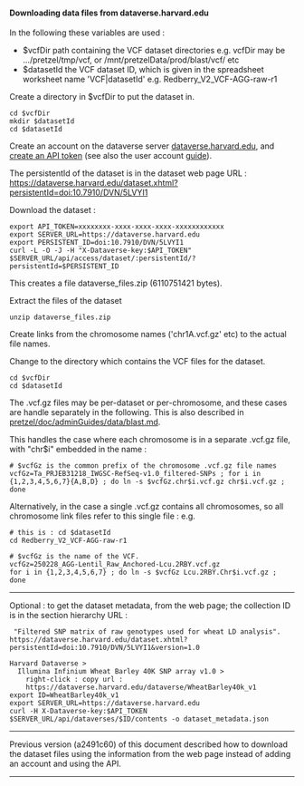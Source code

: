 #### Downloading data files from dataverse.harvard.edu

In the following these variables are used :
- $vcfDir path containing the VCF dataset directories
e.g. vcfDir may be .../pretzel/tmp/vcf, or /mnt/pretzelData/prod/blast/vcf/ etc
- $datasetId the VCF dataset ID, which is given in the spreadsheet worksheet name 'VCF|datasetId'
e.g. Redberry_V2_VCF-AGG-raw-r1




Create a directory in $vcfDir to put the dataset in.

```
cd $vcfDir
mkdir $datasetId
cd $datasetId
```

Create an account on the dataverse server [dataverse.harvard.edu](https://dataverse.harvard.edu),
and [create an API token](https://guides.dataverse.org/en/latest/api/getting-started.html#getting-an-api-token)
(see also the user account [guide](https://guides.dataverse.org/en/latest/user/account.html)).

The persistentId of the dataset is in the dataset web page URL :
https://dataverse.harvard.edu/dataset.xhtml?persistentId=doi:10.7910/DVN/5LVYI1

Download the dataset :
```
export API_TOKEN=xxxxxxxx-xxxx-xxxx-xxxx-xxxxxxxxxxxx
export SERVER_URL=https://dataverse.harvard.edu
export PERSISTENT_ID=doi:10.7910/DVN/5LVYI1
curl -L -O -J -H "X-Dataverse-key:$API_TOKEN" $SERVER_URL/api/access/dataset/:persistentId/?persistentId=$PERSISTENT_ID
```
This creates a file dataverse_files.zip (6110751421 bytes).

Extract the files of the dataset
```
unzip dataverse_files.zip
```

Create links from the chromosome names ('chr1A.vcf.gz' etc) to the actual file names.


Change to the directory which contains the VCF files for the dataset.
```
cd $vcfDir
cd $datasetId
```

The .vcf.gz files may be per-dataset or per-chromosome, and these cases are handle separately in the following.
This is also described in [pretzel/doc/adminGuides/data/blast.md](../adminGuides/data/blast.md).


This handles the case where each chromosome is in a separate .vcf.gz file, with "chr$i" embedded in the name  :
```
# $vcfGz is the common prefix of the chromosome .vcf.gz file names
vcfGz=Ta_PRJEB31218_IWGSC-RefSeq-v1.0_filtered-SNPs ; for i in {1,2,3,4,5,6,7}{A,B,D} ; do ln -s $vcfGz.chr$i.vcf.gz chr$i.vcf.gz ; done
```


Alternatively, in the case a single .vcf.gz contains all chromosomes, so all chromosome link files refer to this single file :
e.g.
```
# this is : cd $datasetId
cd Redberry_V2_VCF-AGG-raw-r1

# $vcfGz is the name of the VCF.
vcfGz=250228_AGG-Lentil_Raw_Anchored-Lcu.2RBY.vcf.gz
for i in {1,2,3,4,5,6,7} ; do ln -s $vcfGz Lcu.2RBY.Chr$i.vcf.gz ; done

```

---


Optional : to get the dataset metadata, from the web page; the collection ID is in the section hierarchy URL :
```
 "Filtered SNP matrix of raw genotypes used for wheat LD analysis".
https://dataverse.harvard.edu/dataset.xhtml?persistentId=doi:10.7910/DVN/5LVYI1&version=1.0

Harvard Dataverse >
  Illumina Infinium Wheat Barley 40K SNP array v1.0 >
    right-click : copy url :
    https://dataverse.harvard.edu/dataverse/WheatBarley40k_v1
export ID=WheatBarley40k_v1
export SERVER_URL=https://dataverse.harvard.edu
curl -H X-Dataverse-key:$API_TOKEN $SERVER_URL/api/dataverses/$ID/contents -o dataset_metadata.json
```


---

Previous version (a2491c60) of this document described how to download the dataset files using the information from the web page instead of adding an account and using the API.

---
